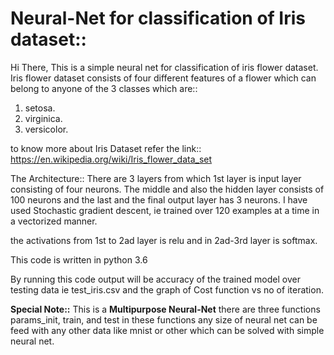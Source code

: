 # Neural-Net for classification of Iris dataset::

Hi There,
This is a simple neural net for classification of iris flower dataset.
Iris flower dataset consists of four different features of a flower which can belong to anyone of the 3 classes which are::
  1) setosa.
  2) virginica.
  3) versicolor.

to know more about Iris Dataset refer the link:: https://en.wikipedia.org/wiki/Iris_flower_data_set

The Architecture::
  There are 3 layers from which 1st layer is input layer consisting of four neurons. The middle and also the hidden layer consists          of 100 neurons and the last and the final output layer has 3 neurons. I have used Stochastic gradient descent, ie trained over 120 examples at a time in a vectorized manner. 
  
the activations from 1st to 2ad layer is relu and in 2ad-3rd layer is softmax.
  
This code is written in python 3.6   
  
By running this code output will be accuracy of the trained model over testing data ie test_iris.csv and the graph of Cost function  vs no of iteration.

<B>Special Note::</b>
This is a <b>Multipurpose Neural-Net</b> there are three functions params_init, train, and test in these functions any size of neural net can be feed with any other data like mnist or other which can be solved with simple neural net.
